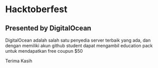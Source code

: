 # Hacktoberfest

## Presented by DigitalOcean

DigitalOcean adalah salah satu penyedia server terbaik yang ada, dan dengan memiliki akun github student dapat mengambil education pack untuk mendapatkan free coupun $50 

Terima Kasih